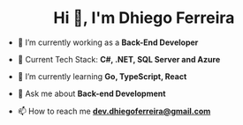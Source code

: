 <h1 align="center">Hi 👋, I'm Dhiego Ferreira</h1>

- 🔭 I’m currently working as a **Back-End Developer**

- 🧰 Current Tech Stack:  **C#, .NET, SQL Server and Azure**

- 🌱 I’m currently learning **Go, TypeScript, React**

- 💬 Ask me about **Back-end Development**

- 📫 How to reach me **dev.dhiegoferreira@gmail.com**

